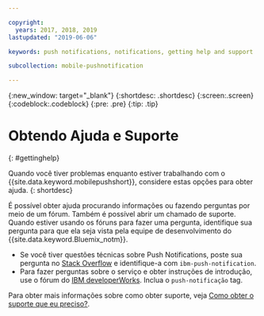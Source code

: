 ```yaml
---

copyright:
  years: 2017, 2018, 2019
lastupdated: "2019-06-06"

keywords: push notifications, notifications, getting help and support

subcollection: mobile-pushnotification

---
```


{:new_window: target="_blank"}
{:shortdesc: .shortdesc}
{:screen:.screen}
{:codeblock:.codeblock}
{:pre: .pre}
{:tip: .tip}

# Obtendo Ajuda e Suporte
{: #gettinghelp}

Quando você tiver problemas enquanto estiver trabalhando com o {{site.data.keyword.mobilepushshort}}, considere estas opções para obter ajuda.
{: shortdesc}

É possível obter ajuda procurando informações ou fazendo perguntas por meio de um fórum. Também é possível abrir um chamado de suporte. Quando estiver usando os fóruns para fazer uma pergunta, identifique sua pergunta para que ela seja vista pela equipe de
desenvolvimento do {{site.data.keyword.Bluemix_notm}}.

  * Se você tiver questões técnicas sobre Push Notifications, poste sua pergunta no [Stack Overflow](https://stackoverflow.com/questions/tagged/ibm-mobile-services) e identifique-a com `ibm-push-notification`.
  * Para fazer perguntas sobre o serviço e obter instruções de introdução, use o fórum do [IBM developerWorks](https://developer.ibm.com/answers/topics/bluemix-mobile-services/). Inclua o `push-notificação` tag.

Para obter mais informações sobre como obter suporte, veja [Como obter o suporte que eu preciso?](https://cloud.ibm.com/docs/get-support?topic=get-support-getting-customer-support#getting-customer-support).

